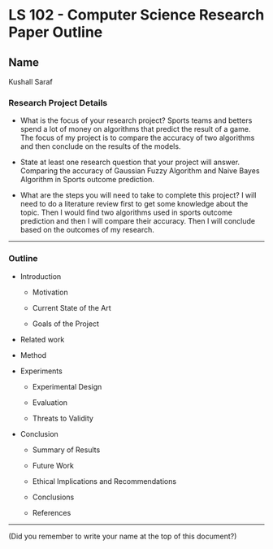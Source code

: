 # LS 102 - Computer Science Research Paper Outline

## Name

Kushall Saraf

### Research Project Details

* What is the focus of your research project?
Sports teams and betters spend a lot of money on algorithms that predict the result of a game. The focus of my project is to compare the accuracy of two algorithms and then conclude on the results of the models. 
  
* State at least one research question that your project will answer.
Comparing the accuracy of Gaussian Fuzzy Algorithm and Naive Bayes Algorithm in Sports outcome prediction. 

* What are the steps you will need to take to complete this project?
I will need to do a literature review first to get some knowledge about the topic. Then I would find two algorithms used in sports outcome prediction and then I will compare their accuracy. Then I will conclude based on the outcomes of my research.
---

### Outline

* Introduction

     + Motivation

     + Current State of the Art
        
     + Goals of the Project

* Related work

* Method

* Experiments

     + Experimental Design

     + Evaluation

     + Threats to Validity

* Conclusion

     + Summary of Results

     + Future Work

     + Ethical Implications and Recommendations

     + Conclusions

     + References

---

(Did you remember to write your name at the top of this document?)
